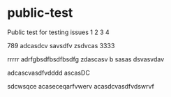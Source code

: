 # public-test
Public test for testing issues
1
2
3
4

789
adcasdcv
savsdfv
zsdvcas
3333


rrrrr
adrfgbsdfbsdfbsdfg
zdascasv
b
sasas
dsvasvdav

adcascvasdfvdddd
ascasDC

sdcwsqce
acaseceqarfvwerv
acasdcvasdfvdswrvf
